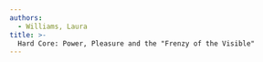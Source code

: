 ```yaml
---
authors:
  - Williams, Laura
title: >-
  Hard Core: Power, Pleasure and the "Frenzy of the Visible"
---
```


